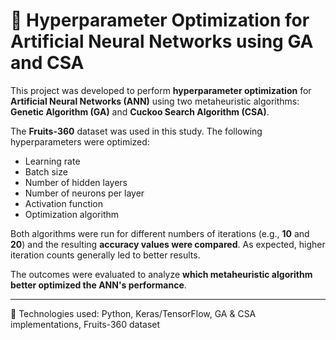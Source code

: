 # 🧠 Hyperparameter Optimization for Artificial Neural Networks using GA and CSA

This project was developed to perform **hyperparameter optimization** for **Artificial Neural Networks (ANN)** using two metaheuristic algorithms: **Genetic Algorithm (GA)** and **Cuckoo Search Algorithm (CSA)**.

The **Fruits-360** dataset was used in this study. The following hyperparameters were optimized:

- Learning rate  
- Batch size  
- Number of hidden layers  
- Number of neurons per layer  
- Activation function  
- Optimization algorithm  

Both algorithms were run for different numbers of iterations (e.g., **10** and **20**) and the resulting **accuracy values were compared**. As expected, higher iteration counts generally led to better results.

The outcomes were evaluated to analyze **which metaheuristic algorithm better optimized the ANN's performance**.

---

📌 Technologies used: Python, Keras/TensorFlow, GA & CSA implementations, Fruits-360 dataset

